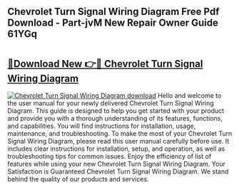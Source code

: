 ## Chevrolet Turn Signal Wiring Diagram Free Pdf Download - Part-jvM New Repair Owner Guide 61YGq

# <h2><a href="http://dfpqlby.blite.top/?on=Chevrolet+Turn+Signal+Wiring+Diagram">🔗Download New 👉🔴 Chevrolet Turn Signal Wiring Diagram</a></h2>

[![Chevrolet Turn Signal Wiring Diagram download](https://i.imgur.com/lujVjoI.png)](http://dfpqlby.blite.top/?on=Chevrolet+Turn+Signal+Wiring+Diagram)
Hello and welcome to the user manual for your newly delivered Chevrolet Turn Signal Wiring Diagram. This guide is designed to help you get started with your product and provide you with a thorough understanding of its features, functions, and capabilities. You will find instructions for installation, usage, maintenance, and troubleshooting. To make the most of your Chevrolet Turn Signal Wiring Diagram, please read this user manual carefully before use. It includes clear instructions for installation, setup, and operation, as well as troubleshooting tips for common issues. Enjoy the efficiency of list of features while using your new Chevrolet Turn Signal Wiring Diagram. Your Satisfaction is Guaranteed Chevrolet Turn Signal Wiring Diagram. We stand behind the quality of our products and services.
